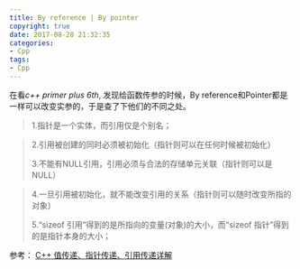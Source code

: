 ```yaml
---
title: By reference | By pointer
copyright: true
date: 2017-08-28 21:32:35
categories:
- Cpp
tags:
- Cpp
---
```


在看*c++ primer plus 6th*, 发现给函数传参的时候，By reference和Pointer都是一样可以改变实参的，于是查了下他们的不同之处。

>1.指针是一个实体，而引用仅是个别名；

>2.引用被创建的同时必须被初始化（指针则可以在任何时候被初始化）
>
>3.不能有NULL引用，引用必须与合法的存储单元关联（指针则可以是NULL）

>4.一旦引用被初始化，就不能改变引用的关系（指针则可以随时改变所指的对象）
>
>5.“sizeof 引用”得到的是所指向的变量(对象)的大小，而“sizeof 指针”得到的是指针本身的大小；
>


参考： [C++ 值传递、指针传递、引用传递详解](http://www.cnblogs.com/yanlingyin/archive/2011/12/07/2278961.html)